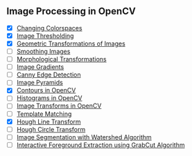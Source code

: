 ## Image Processing in OpenCV
- [x] [Changing Colorspaces](https://docs.opencv.org/3.0-beta/doc/py_tutorials/py_imgproc/py_colorspaces/py_colorspaces.html)
- [x] [Image Thresholding](https://docs.opencv.org/3.0-beta/doc/py_tutorials/py_imgproc/py_thresholding/py_thresholding.html)
- [x] [Geometric Transformations of Images](https://docs.opencv.org/3.0-beta/doc/py_tutorials/py_imgproc/py_geometric_transformations/py_geometric_transformations.html)
- [ ] [Smoothing Images](https://docs.opencv.org/3.0-beta/doc/py_tutorials/py_imgproc/py_filtering/py_filtering.html)
- [ ] [Morphological Transformations](https://docs.opencv.org/3.0-beta/doc/py_tutorials/py_imgproc/py_morphological_ops/py_morphological_ops.html)
- [ ] [Image Gradients](https://docs.opencv.org/3.0-beta/doc/py_tutorials/py_imgproc/py_gradients/py_gradients.html)
- [ ] [Canny Edge Detection](https://docs.opencv.org/3.0-beta/doc/py_tutorials/py_imgproc/py_canny/py_canny.html)
- [ ] [Image Pyramids](https://docs.opencv.org/3.0-beta/doc/py_tutorials/py_imgproc/py_pyramids/py_pyramids.html)
- [x] [Contours in OpenCV](https://docs.opencv.org/3.0-beta/doc/py_tutorials/py_imgproc/py_contours/py_table_of_contents_contours/py_table_of_contents_contours.html)
- [ ] [Histograms in OpenCV](https://docs.opencv.org/3.0-beta/doc/py_tutorials/py_imgproc/py_histograms/py_table_of_contents_histograms/py_table_of_contents_histograms.html#table-of-content-histograms)
- [ ] [Image Transforms in OpenCV](https://docs.opencv.org/3.0-beta/doc/py_tutorials/py_imgproc/py_transforms/py_table_of_contents_transforms/py_table_of_contents_transforms.html)
- [ ] [Template Matching](https://docs.opencv.org/3.0-beta/doc/py_tutorials/py_imgproc/py_template_matching/py_template_matching.html)
- [x] [Hough Line Transform](https://docs.opencv.org/3.0-beta/doc/py_tutorials/py_imgproc/py_houghlines/py_houghlines.html)
- [ ] [Hough Circle Transform](https://docs.opencv.org/3.0-beta/doc/py_tutorials/py_imgproc/py_houghcircles/py_houghcircles.html)
- [ ] [Image Segmentation with Watershed Algorithm](https://docs.opencv.org/3.0-beta/doc/py_tutorials/py_imgproc/py_watershed/py_watershed.html)
- [ ] [Interactive Foreground Extraction using GrabCut Algorithm](https://docs.opencv.org/3.0-beta/doc/py_tutorials/py_imgproc/py_grabcut/py_grabcut.html)
